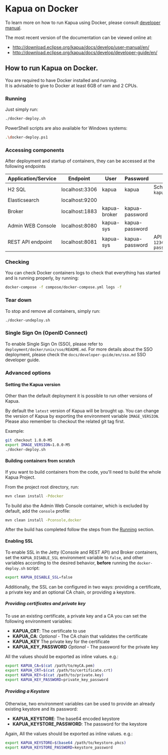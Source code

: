 # Kapua on Docker

To learn more on how to run Kapua using Docker, please consult [developer manual](https://github.com/eclipse/kapua/blob/develop/docs/developer-guide/en/running.md#docker).

The most recent version of the documentation can be viewed online at:

* http://download.eclipse.org/kapua/docs/develop/user-manual/en/
* http://download.eclipse.org/kapua/docs/develop/developer-guide/en/

## How to run Kapua on Docker.

You are required to have Docker installed and running.<br>
It is advisable to give to Docker at least 6GB of ram and 2 CPUs. 

### Running
Just simply run:
```bash
./docker-deploy.sh
```

PowerShell scripts are also available for Windows systems:
```bash
.\docker-deploy.ps1
```

### Accessing components
After deployment and startup of containers, they can be accessed at the following endpoints

| Application/Service | Endpoint       | User         | Password       | Others                            |
|---------------------|----------------|--------------|----------------|-----------------------------------|
| H2 SQL              | localhost:3306 | kapua        | kapua          | Schema name: `kapuadb`            |
| Elasticsearch       | localhost:9200 |              |                |                                   |
| Broker              | localhost:1883 | kapua-broker | kapua-password |                                   |
| Admin WEB Console   | localhost:8080 | kapua-sys    | kapua-password |                                   |
| REST API endpoint   | localhost:8081 | kapua-sys    | kapua-password | API KEY: `12345678kapua-password` |

### Checking
You can check Docker containers logs to check that everything has started and is running properly, by running:
```bash
docker-compose -f compose/docker-compose.yml logs -f
```

### Tear down
To stop and remove all containers, simply run:
```bash
./docker-undeploy.sh
```

### Single Sign On (OpenID Connect)
To enable Single Sign On (SSO), please refer to `deployment/docker/unix/sso/README.md`.
For more details about the SSO deployment, please check the `docs/developer-guide/en/sso.md` SSO developer guide.

### Advanced options

#### Setting the Kapua version
Other than the default deployment it is possible to run other versions of Kapua.

By default the `latest` version of Kapua will be brought up. 
You can change the version of Kapua by exporting the environment variable `IMAGE_VERSION`. 
Please also remember to checkout the related git tag first.

Example:
```bash
git checkout 1.0.0-M5
export IMAGE_VERSION=1.0.0-M5
./docker-deploy.sh
```

#### Building containers from scratch
If you want to build containers from the code, you'll need to build the whole Kapua Project.

From the project root directory, run:
```bash
mvn clean install -Pdocker
```

To build also the Admin Web Console container, which is excluded by default, add the `console` profile:
```bash
mvn clean install -Pconsole,docker
```

After the build has completed follow the steps from the [Running](#Running) section.

#### Enabling SSL

To enable SSL in the Jetty (Console and REST API) and Broker containers, set the `KAPUA_DISABLE_SSL` environment variable to `false`, and other variables according to the desired behavior, **before** running the `docker-deploy.sh` script:

```bash
export KAPUA_DISABLE_SSL=false
```

Additionally, the SSL can be configured in two ways: providing a certificate, a private key and an optional CA chain, or providing a keystore.

##### Providing certificates and private key

To use an existing certificate, a private key and a CA you can set the following environment variables:

- **KAPUA_CRT**: The certificate to use
- **KAPUA_CA**: *Optional* - The CA chain that validates the certificate
- **KAPUA_KEY** The private key for the certificate
- **KAPUA_KEY_PASSWORD** *Optional* - The password for the private key

All the values should be exported as inline values. e.g.:

```bash
export KAPUA_CA=$(cat /path/to/myCA.pem)
export KAPUA_CRT=$(cat /path/to/certificate.crt)
export KAPUA_KEY=$(cat /path/to/private.key)
export KAPUA_KEY_PASSWORD=private_key_password
``` 

##### Providing a Keystore

Otherwise, two environment variables can be used to provide an already existing keystore and its password:

- **KAPUA_KEYSTORE**: The base64 encoded keystore
- **KAPUA_KEYSTORE_PASSWORD**: The password for the keystore

Again, All the values should be exported as inline values. e.g.:

```bash
export KAPUA_KEYSTORE=$(base64 /path/to/keystore.pkcs)
export KAPUA_KEYSTORE_PASSWORD=keystore_password
```
